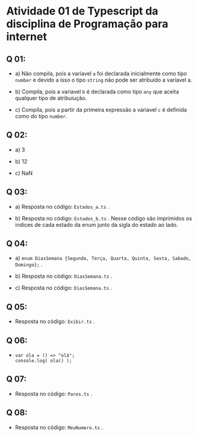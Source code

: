 # Atividade 01 de Typescript da disciplina de Programação para internet

## Q 01:
- a) Não compila, pois a variavel ```a``` foi declarada inicialmente como tipo ```number``` e devido a isso o tipo ```string``` não pode ser atribuído a variavel a.

- b) Compila, pois a variavel ```b``` é declarada como tipo ```any``` que aceita qualquer tipo de atribuiução.

- c) Compila, pois a partir da primeira expressão a variavel ```c``` é definida como do tipo ```number```.

## Q 02:
- a) 3

- b) 12

- c) NaN

## Q 03:

- a) Resposta no código: ```Estados_a.ts``` .

- b) Resposta no código: ```Estados_b.ts``` . Nesse código são imprimidos os indices de cada estado da enum junto da sigla do estado ao lado.

## Q 04:

- a) ```enum DiasSemana {Segunda, Terça, Quarta, Quinta, Sexta, Sabado, Domingo};``` .

- b) Resposta no código: ```DiasSemana.ts``` .

- c) Resposta no código: ```DiasSemana.ts``` .


## Q 05:
- Resposta no código: ```Exibir.ts``` .

## Q 06:
- ``` 
  var ola = () => "olá";
  console.log( ola() ); 
  ```
  
 ## Q 07:
 - Resposta no código: ```Pares.ts``` .

## Q 08:
- Resposta no código: ```MeuNumero.ts``` .




